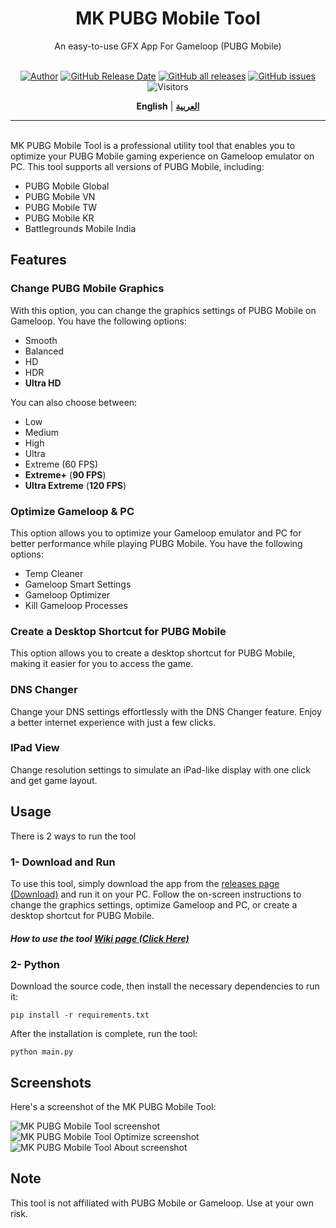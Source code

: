 <div align="center">

<h1>MK PUBG Mobile Tool</h1>
An easy-to-use GFX App For Gameloop (PUBG Mobile)<br><br>


[![Author](https://img.shields.io/badge/Author-Mohamed%20Kamal-blue)](https://github.com/MohamedKVIP) [![GitHub Release Date](https://img.shields.io/github/release-date/MohamedKVIP/MK-PUBG-Mobile-Tool)](https://github.com/MohamedKVIP/MK-PUBG-Mobile-Tool/releases) [![GitHub all releases](https://img.shields.io/github/downloads/MohamedKVIP/MK-PUBG-Mobile-Tool/total?color=brightgreen)](https://github.com/MohamedKVIP/MK-PUBG-Mobile-Tool/releases) [![GitHub issues](https://img.shields.io/github/issues-raw/MohamedKVIP/MK-PUBG-Mobile-Tool)](https://github.com/MohamedKVIP/MK-PUBG-Mobile-Tool/issues) ![Visitors](https://api.visitorbadge.io/api/visitors?path=https%3A%2F%2Fgithub.com%2FMohamedKVIP%2FMK-PUBG-Mobile-Tool&countColor=%2337d67a&style=flat)


**English** | [**العربية**](./README.ar.md)

</div>

------
<br>
MK PUBG Mobile Tool is a professional utility tool that enables you to optimize your PUBG Mobile gaming experience on Gameloop emulator on PC. This tool supports all versions of PUBG Mobile, including:

*   PUBG Mobile Global
*   PUBG Mobile VN
*   PUBG Mobile TW
*   PUBG Mobile KR
*   Battlegrounds Mobile India

Features
--------

### Change PUBG Mobile Graphics

With this option, you can change the graphics settings of PUBG Mobile on Gameloop. You have the following options:

*   Smooth
*   Balanced
*   HD
*   HDR
*   **Ultra HD**

You can also choose between:

*   Low
*   Medium
*   High
*   Ultra
*   Extreme (60 FPS)
*   **Extreme+** (**90 FPS**)
*   **Ultra Extreme** (**120 FPS**)

### Optimize Gameloop & PC

This option allows you to optimize your Gameloop emulator and PC for better performance while playing PUBG Mobile. You have the following options:

*   Temp Cleaner
*   Gameloop Smart Settings
*   Gameloop Optimizer
*   Kill Gameloop Processes

### Create a Desktop Shortcut for PUBG Mobile

This option allows you to create a desktop shortcut for PUBG Mobile, making it easier for you to access the game.

### DNS Changer

Change your DNS settings effortlessly with the DNS Changer feature. Enjoy a better internet experience with just a few clicks.

### IPad View

Change resolution settings to simulate an iPad-like display with one click and get game layout.

Usage
-----

There is 2 ways to run the tool
### 1- Download and Run
To use this tool, simply download the app from the [releases page (Download)](https://github.com/MohamedKVIP/MK-PUBG-Mobile-Tool/releases) and run it on your PC. Follow the on-screen instructions to change the graphics settings, optimize Gameloop and PC, or create a desktop shortcut for PUBG Mobile.

##### How to use the tool [Wiki page (Click Here)](https://github.com/MohamedKVIP/MK-PUBG-Mobile-Tool/wiki)

### 2- Python
Download the source code, then install the necessary dependencies to run it:
```shell
pip install -r requirements.txt
```
After the installation is complete, run the tool:
```shell
python main.py
```

Screenshots
-----------

Here's a screenshot of the MK PUBG Mobile Tool:

![MK PUBG Mobile Tool screenshot](./images/mk-pubg-mobile-tool.png)
![MK PUBG Mobile Tool Optimize screenshot](./images/mk-pubg-mobile-tool-optimize.png)
![MK PUBG Mobile Tool About screenshot](./images/mk-pubg-mobile-tool-about.png)

Note
----

This tool is not affiliated with PUBG Mobile or Gameloop. Use at your own risk.
